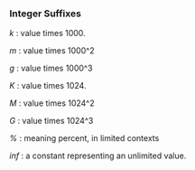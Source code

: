 ### Integer Suffixes

*k*
: value times 1000.

*m*
: value times 1000^2

*g*
: value times 1000^3

*K*
: value times 1024.

*M*
: value times 1024^2

*G*
: value times 1024^3

*%*
: meaning percent, in limited contexts

*inf*
: a constant representing an unlimited value.
